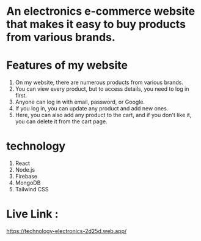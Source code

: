# An electronics e-commerce website that makes it easy to buy products from various brands.

# Features of my website
1. On my website, there are numerous products from various brands. 
2. You can view every product, but to access details, you need to log in first.
3. Anyone can log in with email, password, or Google.
4. If you log in, you can update any product and add new ones.
5. Here, you can also add any product to the cart, and if you don't like it, you can delete it from the cart page.

# technology
1. React
2. Node.js
3. Firebase
4. MongoDB
5. Tailwind CSS

# Live Link : 
https://technology-electronics-2d25d.web.app/
